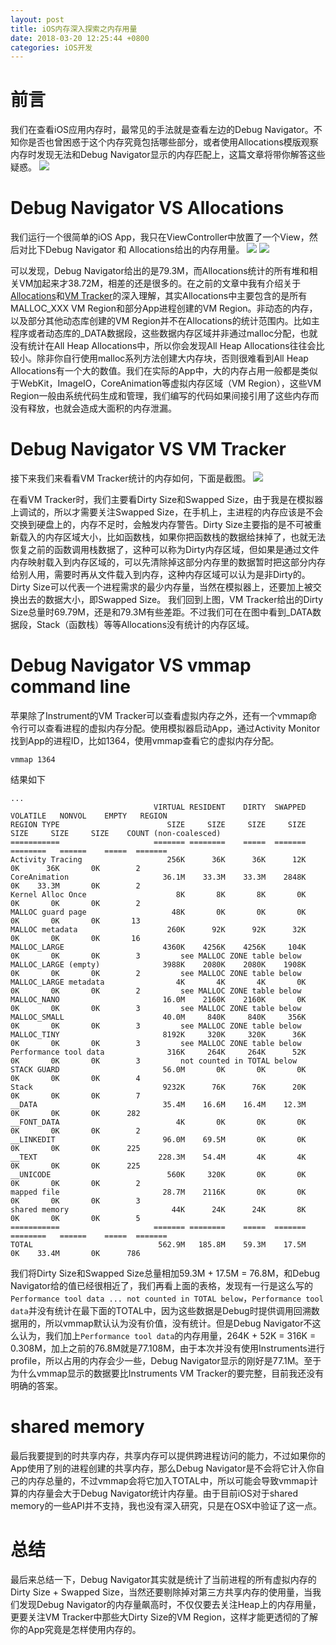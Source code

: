 ```yaml
---
layout: post
title: iOS内存深入探索之内存用量
date: 2018-03-20 12:25:44 +0800
categories: iOS开发
---
```

# 前言
我们在查看iOS应用内存时，最常见的手法就是查看左边的Debug Navigator。不知你是否也曾困惑于这个内存究竟包括哪些部分，或者使用Allocations模版观察内存时发现无法和Debug Navigator显示的内存匹配上，这篇文章将带你解答这些疑惑。
![](https://upload-images.jianshu.io/upload_images/2949750-a34ffd02bd4a7f2b.jpg?imageMogr2/auto-orient/strip%7CimageView2/2/w/1240)


# Debug Navigator VS Allocations
我们运行一个很简单的iOS App，我只在ViewController中放置了一个View，然后对比下Debug Navigator 和 Allocations给出的内存用量。
![](https://upload-images.jianshu.io/upload_images/2949750-98630f9811a7efce.jpg?imageMogr2/auto-orient/strip%7CimageView2/2/w/1240)
![](https://upload-images.jianshu.io/upload_images/2949750-8674b8c148892a24.jpg?imageMogr2/auto-orient/strip%7CimageView2/2/w/1240)

可以发现，Debug Navigator给出的是79.3M，而Allocations统计的所有堆和相关VM加起来才38.72M，相差的还是很多的。在之前的文章中我有介绍关于[Allocations](http://www.gltech.win/ios%E5%BC%80%E5%8F%91/2018/01/16/%E6%8E%A2%E7%B4%A2iOS%E5%86%85%E5%AD%98%E5%88%86%E9%85%8D.html)和[VM Tracker](http://www.gltech.win/ios%E5%BC%80%E5%8F%91/2018/01/23/iOS%E5%86%85%E5%AD%98%E6%B7%B1%E5%85%A5%E6%8E%A2%E7%B4%A2%E4%B9%8BVM-Tracker.html)的深入理解，其实Allocations中主要包含的是所有MALLOC_XXX VM Region和部分App进程创建的VM Region。非动态的内存，以及部分其他动态库创建的VM Region并不在Allocations的统计范围内。比如主程序或者动态库的_DATA数据段，这些数据内存区域并非通过malloc分配，也就没有统计在All Heap Allocations中，所以你会发现All Heap Allocations往往会比较小。除非你自行使用malloc系列方法创建大内存块，否则很难看到All Heap Allocations有一个大的数值。我们在实际的App中，大的内存占用一般都是类似于WebKit，ImageIO，CoreAnimation等虚拟内存区域（VM Region），这些VM Region一般由系统代码生成和管理，我们编写的代码如果间接引用了这些内存而没有释放，也就会造成大面积的内存泄漏。

# Debug Navigator VS VM Tracker
接下来我们来看看VM Tracker统计的内存如何，下面是截图。
![](https://upload-images.jianshu.io/upload_images/2949750-ea8517b29b102f98.jpg?imageMogr2/auto-orient/strip%7CimageView2/2/w/1240)

在看VM Tracker时，我们主要看Dirty Size和Swapped Size，由于我是在模拟器上调试的，所以才需要关注Swapped Size，在手机上，主进程的内存应该是不会交换到硬盘上的，内存不足时，会触发内存警告。Dirty Size主要指的是不可被重新载入的内存区域大小，比如函数栈，如果你把函数栈的数据给抹掉了，也就无法恢复之前的函数调用栈数据了，这种可以称为Dirty内存区域，但如果是通过文件内存映射载入到内存区域的，可以先清除掉这部分内存里的数据暂时把这部分内存给别人用，需要时再从文件载入到内存，这种内存区域可以认为是非Dirty的。Dirty Size可以代表一个进程需求的最少内存量，当然在模拟器上，还要加上被交换出去的数据大小，即Swapped Size。
我们回到上图，VM Tracker给出的Dirty Size总量时69.79M，还是和79.3M有些差距。不过我们可在在图中看到_DATA数据段，Stack（函数栈）等等Allocations没有统计的内存区域。

# Debug Navigator VS vmmap command line
苹果除了Instrument的VM Tracker可以查看虚拟内存之外，还有一个vmmap命令行可以查看进程的虚拟内存分配。使用模拟器启动App，通过Activity Monitor找到App的进程ID，比如1364，使用vmmap查看它的虚拟内存分配。
```
vmmap 1364 
```
结果如下
```
...
                                VIRTUAL RESIDENT    DIRTY  SWAPPED VOLATILE   NONVOL    EMPTY   REGION 
REGION TYPE                        SIZE     SIZE     SIZE     SIZE     SIZE     SIZE     SIZE    COUNT (non-coalesced) 
===========                     ======= ========    =====  ======= ========   ======    =====  ======= 
Activity Tracing                   256K      36K      36K      12K       0K      36K       0K        2 
CoreAnimation                     36.1M    33.3M    33.3M    2848K       0K    33.3M       0K        2 
Kernel Alloc Once                    8K       8K       8K       0K       0K       0K       0K        2 
MALLOC guard page                   48K       0K       0K       0K       0K       0K       0K       13 
MALLOC metadata                    260K      92K      92K      32K       0K       0K       0K       16 
MALLOC_LARGE                      4360K    4256K    4256K     104K       0K       0K       0K        3         see MALLOC ZONE table below
MALLOC_LARGE (empty)              3988K    2080K    2080K    1908K       0K       0K       0K        2         see MALLOC ZONE table below
MALLOC_LARGE metadata                4K       4K       4K       0K       0K       0K       0K        2         see MALLOC ZONE table below
MALLOC_NANO                       16.0M    2160K    2160K       0K       0K       0K       0K        3         see MALLOC ZONE table below
MALLOC_SMALL                      40.0M     840K     840K     356K       0K       0K       0K        3         see MALLOC ZONE table below
MALLOC_TINY                       8192K     320K     320K      36K       0K       0K       0K        3         see MALLOC ZONE table below
Performance tool data              316K     264K     264K      52K       0K       0K       0K        3         not counted in TOTAL below
STACK GUARD                       56.0M       0K       0K       0K       0K       0K       0K        4 
Stack                             9232K      76K      76K      20K       0K       0K       0K        7 
__DATA                            35.4M    16.6M    16.4M    12.3M       0K       0K       0K      282 
__FONT_DATA                          4K       0K       0K       0K       0K       0K       0K        2 
__LINKEDIT                        96.0M    69.5M       0K       0K       0K       0K       0K      225 
__TEXT                           228.3M    54.4M       4K       4K       0K       0K       0K      225 
__UNICODE                          560K     320K       0K       0K       0K       0K       0K        2 
mapped file                       28.7M    2116K       0K       0K       0K       0K       0K        3 
shared memory                       44K      24K      24K       8K       0K       0K       0K        5 
===========                     ======= ========    =====  ======= ========   ======    =====  ======= 
TOTAL                            562.9M   185.8M    59.3M    17.5M       0K    33.4M       0K      786 

```
我们将Dirty Size和Swapped Size总量相加59.3M + 17.5M = 76.8M，和Debug Navigator给的值已经很相近了，我们再看上面的表格，发现有一行是这么写的`Performance tool data ... not counted in TOTAL below`，`Performance tool data`并没有统计在最下面的TOTAL中，因为这些数据是Debug时提供调用回溯数据用的，所以vmmap默认认为没有价值，没有统计。但是Debug Navigator不这么认为，我们加上`Performance tool data`的内存用量，264K + 52K = 316K = 0.308M，加上之前的76.8M就是77.108M，由于本次并没有使用Instruments进行profile，所以占用的内存会少一些，Debug Navigator显示的刚好是77.1M。至于为什么vmmap显示的数据要比Instruments VM Tracker的要完整，目前我还没有明确的答案。

# shared memory
最后我要提到的时共享内存，共享内存可以提供跨进程访问的能力，不过如果你的App使用了别的进程创建的共享内存，那么Debug Navigator是不会将它计入你自己的内存总量的，不过vmmap会将它加入TOTAL中，所以可能会导致vmmap计算的内存量会大于Debug Navigator统计内存量。由于目前iOS对于shared memory的一些API并不支持，我也没有深入研究，只是在OSX中验证了这一点。

# 总结
最后来总结一下，Debug Navigator其实就是统计了当前进程的所有虚拟内存的Dirty Size + Swapped Size，当然还要剔除掉对第三方共享内存的使用量，当我们发现Debug Navigator的内存量飙高时，不仅仅要去关注Heap上的内存用量，更要关注VM Tracker中那些大Dirty Size的VM Region，这样才能更透彻的了解你的App究竟是怎样使用内存的。